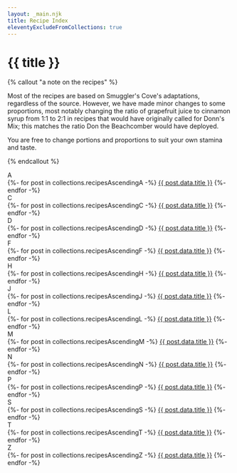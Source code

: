 ```yaml
---
layout: _main.njk
title: Recipe Index
eleventyExcludeFromCollections: true
---
```


<!-- markdownlint-disable MD025 -->
# {{ title }}
<!-- markdownlint-disable MD025 -->

<!-- markdownlint-disable MD012 -->
{% callout "a note on the recipes" %}
<!-- markdownlint-enable MD012 -->

  Most of the recipes are based on Smuggler's Cove's adaptations, regardless of the source. However, we have made minor changes to some proportions, most notably changing the ratio of grapefruit juice to cinnamon syrup from 1:1 to 2:1 in recipes that would have originally called for Donn's Mix; this matches the ratio Don the Beachcomber would have deployed.

  You are free to change portions and proportions to suit your own stamina and taste.

{% endcallout %}

<div class="col-3">
  <dl class="recipe-index">
    <dt>A</dt>
    {%- for post in collections.recipesAscendingA -%}
      <dd{% if page.url == post.url %} aria-current="page"{% endif %}><a href="{{ post.url }}">{{ post.data.title }}</a></dd>
    {%- endfor -%}
    <!-- <dt>B</dt>
    {%- for post in collections.recipesAscendingB -%}
      <dd{% if page.url == post.url %} aria-current="page"{% endif %}><a href="{{ post.url }}">{{ post.data.title }}</a></dd>
    {%- endfor -%} -->
    <dt>C</dt>
    {%- for post in collections.recipesAscendingC -%}
      <dd{% if page.url == post.url %} aria-current="page"{% endif %}><a href="{{ post.url }}">{{ post.data.title }}</a></dd>
    {%- endfor -%}
    <dt>D</dt>
    {%- for post in collections.recipesAscendingD -%}
      <dd{% if page.url == post.url %} aria-current="page"{% endif %}><a href="{{ post.url }}">{{ post.data.title }}</a></dd>
    {%- endfor -%}
    <!-- <dt>E</dt>
    {%- for post in collections.recipesAscendingE -%}
      <dd{% if page.url == post.url %} aria-current="page"{% endif %}><a href="{{ post.url }}">{{ post.data.title }}</a></dd>
    {%- endfor -%} -->
    <dt>F</dt>
    {%- for post in collections.recipesAscendingF -%}
      <dd{% if page.url == post.url %} aria-current="page"{% endif %}><a href="{{ post.url }}">{{ post.data.title }}</a></dd>
    {%- endfor -%}
    <!-- <dt>G</dt>
    {%- for post in collections.recipesAscendingG -%}
      <dd{% if page.url == post.url %} aria-current="page"{% endif %}><a href="{{ post.url }}">{{ post.data.title }}</a></dd>
    {%- endfor -%} -->
    <dt>H</dt>
    {%- for post in collections.recipesAscendingH -%}
      <dd{% if page.url == post.url %} aria-current="page"{% endif %}><a href="{{ post.url }}">{{ post.data.title }}</a></dd>
    {%- endfor -%}
    <!-- <dt>I</dt>
    {%- for post in collections.recipesAscendingI -%}
      <dd{% if page.url == post.url %} aria-current="page"{% endif %}><a href="{{ post.url }}">{{ post.data.title }}</a></dd>
    {%- endfor -%} -->
    <dt>J</dt>
    {%- for post in collections.recipesAscendingJ -%}
      <dd{% if page.url == post.url %} aria-current="page"{% endif %}><a href="{{ post.url }}">{{ post.data.title }}</a></dd>
    {%- endfor -%}
    <!-- <dt>K</dt>
    {%- for post in collections.recipesAscendingK -%}
      <dd{% if page.url == post.url %} aria-current="page"{% endif %}><a href="{{ post.url }}">{{ post.data.title }}</a></dd>
    {%- endfor -%} -->
    <dt>L</dt>
    {%- for post in collections.recipesAscendingL -%}
      <dd{% if page.url == post.url %} aria-current="page"{% endif %}><a href="{{ post.url }}">{{ post.data.title }}</a></dd>
    {%- endfor -%}
    <dt>M</dt>
    {%- for post in collections.recipesAscendingM -%}
      <dd{% if page.url == post.url %} aria-current="page"{% endif %}><a href="{{ post.url }}">{{ post.data.title }}</a></dd>
    {%- endfor -%}
    <dt>N</dt>
    {%- for post in collections.recipesAscendingN -%}
      <dd{% if page.url == post.url %} aria-current="page"{% endif %}><a href="{{ post.url }}">{{ post.data.title }}</a></dd>
    {%- endfor -%}
    <!-- <dt>O</dt>
    {%- for post in collections.recipesAscendingO -%}
      <dd{% if page.url == post.url %} aria-current="page"{% endif %}><a href="{{ post.url }}">{{ post.data.title }}</a></dd>
    {%- endfor -%} -->
    <dt>P</dt>
    {%- for post in collections.recipesAscendingP -%}
      <dd{% if page.url == post.url %} aria-current="page"{% endif %}><a href="{{ post.url }}">{{ post.data.title }}</a></dd>
    {%- endfor -%}
    <!-- <dt>Q</dt>
    {%- for post in collections.recipesAscendingQ -%}
      <dd{% if page.url == post.url %} aria-current="page"{% endif %}><a href="{{ post.url }}">{{ post.data.title }}</a></dd>
    {%- endfor -%}
    <dt>R</dt>
    {%- for post in collections.recipesAscendingR -%}
      <dd{% if page.url == post.url %} aria-current="page"{% endif %}><a href="{{ post.url }}">{{ post.data.title }}</a></dd>
    {%- endfor -%} -->
    <dt>S</dt>
    {%- for post in collections.recipesAscendingS -%}
      <dd{% if page.url == post.url %} aria-current="page"{% endif %}><a href="{{ post.url }}">{{ post.data.title }}</a></dd>
    {%- endfor -%}
    <dt>T</dt>
    {%- for post in collections.recipesAscendingT -%}
      <dd{% if page.url == post.url %} aria-current="page"{% endif %}><a href="{{ post.url }}">{{ post.data.title }}</a></dd>
    {%- endfor -%}
    <!-- <dt>U</dt>
    {%- for post in collections.recipesAscendingU -%}
      <dd{% if page.url == post.url %} aria-current="page"{% endif %}><a href="{{ post.url }}">{{ post.data.title }}</a></dd>
    {%- endfor -%}
    <dt>V</dt>
    {%- for post in collections.recipesAscendingV -%}
      <dd{% if page.url == post.url %} aria-current="page"{% endif %}><a href="{{ post.url }}">{{ post.data.title }}</a></dd>
    {%- endfor -%}
    <dt>W</dt>
    {%- for post in collections.recipesAscendingW -%}
      <dd{% if page.url == post.url %} aria-current="page"{% endif %}><a href="{{ post.url }}">{{ post.data.title }}</a></dd>
    {%- endfor -%}
    <dt>X</dt>
    {%- for post in collections.recipesAscendingX -%}
      <dd{% if page.url == post.url %} aria-current="page"{% endif %}><a href="{{ post.url }}">{{ post.data.title }}</a></dd>
    {%- endfor -%}
    <dt>Y</dt>
    {%- for post in collections.recipesAscendingY -%}
      <dd{% if page.url == post.url %} aria-current="page"{% endif %}><a href="{{ post.url }}">{{ post.data.title }}</a></dd>
    {%- endfor -%} -->
    <dt>Z</dt>
    {%- for post in collections.recipesAscendingZ -%}
      <dd{% if page.url == post.url %} aria-current="page"{% endif %}><a href="{{ post.url }}">{{ post.data.title }}</a></dd>
    {%- endfor -%}
  </dl>
</div>
